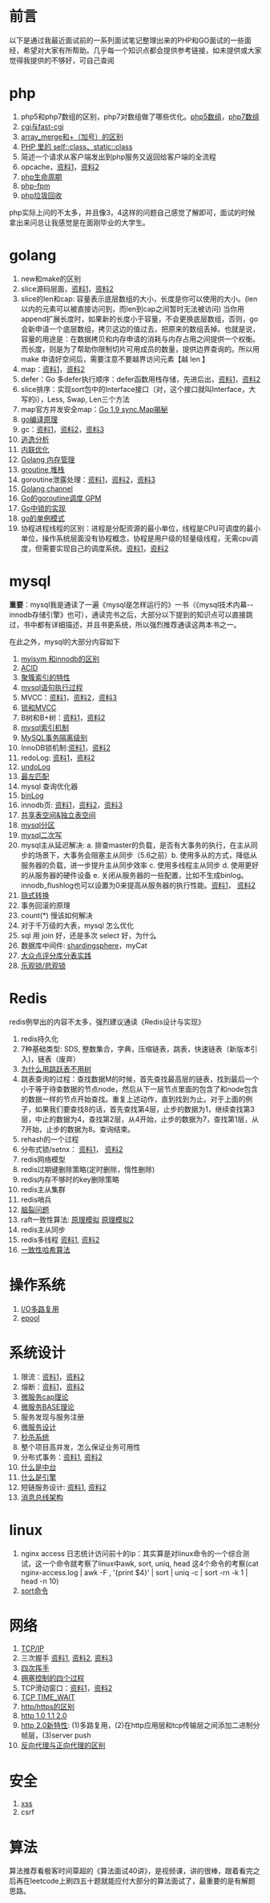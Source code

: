 # 前言

以下是通过我最近面试前的一系列面试笔记整理出来的PHP和GO面试的一些面经，希望对大家有所帮助。几乎每一个知识点都会提供参考链接，如未提供或大家觉得我提供的不够好，可自己查阅

# php

1. php5和php7数组的区别，php7对数组做了哪些优化。[php5数组](https://www.cnblogs.com/s-b-b/p/6222198.html)，[php7数组](https://github.com/pangudashu/php7-internal/blob/master/2/zend_ht.md)
2. [cgi与fast-cgi](https://www.yuque.com/vergil0415/mqoc5g/kuqrf0)
3. [array_merge和+（加号）的区别](https://blog.csdn.net/jbh1224520/article/details/60151817)
4. [PHP 里的 self::class、static::class](https://blog.csdn.net/m0_37477061/article/details/88650175)
5. 简述一个请求从客户端发出到php服务又返回给客户端的全流程
6. opcache，[资料1](https://www.zybuluo.com/phper/note/1016714)，[资料2](https://www.cnblogs.com/lamp01/p/8985068.html)
7. [php生命周期](https://github.com/pangudashu/php7-internal/blob/master/1/base_process.md)
8. [php-fpm](https://github.com/pangudashu/php7-internal/blob/master/1/fpm.md)
9. [php垃圾回收](https://github.com/pangudashu/php7-internal/blob/master/5/gc.md)

php实际上问的不太多，并且像3，4这样的问题自己感觉了解即可，面试的时候拿出来问总让我感觉是在面刚毕业的大学生。

# golang

1. new和make的区别
2. slice源码层面，[资料1](https://draveness.me/golang/docs/part2-foundation/ch03-datastructure/golang-array-and-slice/)，[资料2](https://halfrost.com/go_slice/)
3. slice的len和cap: 容量表示底层数组的大小，长度是你可以使用的大小。(len以内的元素可以被直接访问到，而len到cap之间暂时无法被访问)
当你用 append扩展长度时，如果新的长度小于容量，不会更换底层数组，否则，go 会新申请一个底层数组，拷贝这边的值过去，把原来的数组丢掉。也就是说，容量的用途是：在数据拷贝和内存申请的消耗与内存占用之间提供一个权衡。
而长度，则是为了帮助你限制切片可用成员的数量，提供边界查询的。所以用 make 申请好空间后，需要注意不要越界访问元素【越 len 】
4. map：[资料1](https://i6448038.github.io/2018/08/26/map-secret/)，[资料2](http://yangxikun.github.io/golang/2019/10/07/golang-map.html)
5. defer：Go 多defer执行顺序：defer函数用栈存储，先进后出，[资料1](https://segmentfault.com/a/1190000006823652)，[资料2](https://sanyuesha.com/2017/07/23/go-defer/)
6. slice排序：实现sort包中的Interface接口（对，这个接口就叫Interface，大写的i），Less, Swap, Len三个方法
7. map官方并发安全map：[Go 1.9 sync.Map揭秘](https://colobu.com/2017/07/11/dive-into-sync-Map/)
8. [go编译原理](https://xiaomi-info.github.io/2019/11/13/golang-compiler-principle/)
9. gc：[资料1](https://draveness.me/golang/docs/part3-runtime/ch07-memory/golang-garbage-collector/)，[资料2](http://yangxikun.github.io/golang/2019/12/22/golang-gc.html)，[资料3](https://zhuanlan.zhihu.com/p/105571503)
10. [逃逸分析](https://zboya.github.io/post/golang_escape_analysis/)
11. [内联优化](Golang内联优化)
12. [Golang 内存管理](https://draveness.me/golang/docs/part3-runtime/ch07-memory/golang-memory-allocator/)
13. [groutine 堆栈](http://yangxikun.github.io/golang/2019/11/12/go-goroutine-stack.html)
14. goroutine泄露处理：[资料1](https://zhuanlan.zhihu.com/p/74090074)，[资料2](https://studygolang.com/articles/28416)，[资料3](https://blog.csdn.net/tencent_teg/article/details/103813995)
15. [Golang channel](https://studygolang.com/articles/20714)
16. [Go的goroutine调度 GPM](https://zboya.github.io/post/go_scheduler/)
17. [Go中锁的实现](https://draveness.me/golang/docs/part3-runtime/ch06-concurrency/golang-sync-primitives/)
18. [go的单例模式](https://studygolang.com/articles/11444)
19. 协程进程线程的区别：进程是分配资源的最小单位，线程是CPU可调度的最小单位，操作系统层面没有协程概念，协程是用户级的轻量级线程，无需cpu调度，但需要实现自己的调度系统。[资料1](https://juejin.im/post/5b0014b7518825426e023666)，[资料2](https://blog.csdn.net/weixin_43870646/article/details/86575142)

# mysql

**重要**：mysql我是通读了一遍《mysql是怎样运行的》一书（《mysql技术内幕--innodb存储引擎》也可），通读完书之后，大部分以下提到的知识点可以直接跳过，书中都有详细描述，并且书更系统，所以强烈推荐通读这两本书之一。

在此之外，mysql的大部分内容如下

1. [myisym 和innodb的区别](https://blog.csdn.net/xlgen157387/article/details/68978320)
2. [ACID](https://zh.wikipedia.org/wiki/ACID)
3. [聚簇索引的特性](https://blog.csdn.net/alexdamiao/article/details/51934917)
4. [mysql语句执行过程]( https://www.cnblogs.com/wyq178/p/11576065.html)
5. MVCC：[资料1](https://www.jianshu.com/p/0ef46997c300)，[资料2](https://juejin.im/post/5c68a4056fb9a049e063e0ab)，[资料3](https://juejin.im/post/5c9b1b7df265da60e21c0b57)
6. [锁和MVCC](https://draveness.me/database-concurrency-control)
7. B树和B+树：[资料1](https://juejin.im/post/5c68a0ea51882562c704ed75)，[资料2](https://stackoverflow.com/questions/870218/what-are-the-differences-between-b-trees-and-b-trees)
8. [mysql索引机制](https://juejin.im/post/5c68a2cde51d4501533df085)
9. [MySQL事务隔离级别](https://juejin.im/post/5c68a34551882562ec590924)
10. InnoDB锁机制:[资料1](https://juejin.im/post/5c68a3b4e51d457f136d22d0)，[资料2](https://zhuanlan.zhihu.com/p/48269420)
11. redoLog: [资料1](https://juejin.im/post/6844903778030714894)，[资料2](https://www.cnblogs.com/f-ck-need-u/archive/2018/05/08/9010872.html)
12. [undoLog](https://juejin.im/post/5c68a5e551882562eb50ee41)
13. [最左匹配](https://www.zhihu.com/question/36996520)
14. mysql 查询优化器
15. [binLog](https://www.cnblogs.com/f-ck-need-u/p/9001061.html#auto_id_4)
16. innodb页: [资料1](https://www.cnblogs.com/wade-luffy/ttps://www.cnblogs.com/xiaoboluo768/p/5191964.htmlp/6289917.html)，[资料2](https://juejin.im/post/5cb3e3dfe51d456e3428c0db)，[资料3](https://mp.weixin.qq.com/s?__biz=MzIxNTQ3NDMzMw==&mid=2247483670&idx=1&sn=751d84d0ce50d64934d636014abe2023&chksm=979688e4a0e101f2a51d1f06ec75e25c56f8936321ae43badc2fe9fc1257b4dc1c24223699de&scene=21#wechat_redirect)
17. [共享表空间&独立表空间]( https://www.cnblogs.com/ilifeilong/p/7221235.html)
18. [mysql分区](ttps://www.cnblogs.com/xiaoboluo768/p/5191964.html)
19. [mysql二次写](https://blog.csdn.net/jc_benben/article/details/78967380)
20. mysql主从延迟解决: a. 排查master的负载，是否有大事务的执行，在主从同步的场景下，大事务会阻塞主从同步（5.6之前）b. 使用多从的方式，降低从服务器的负载，进一步提升主从同步效率 c. 使用多线程主从同步 d. 使用更好的从服务器的硬件设备 e. 关闭从服务器的一些配置，比如不生成binlog。innodb_flushlog也可以设置为0来提高从服务器的执行性能。[资料1](https://developer.aliyun.com/article/42638)， [资料2](https://www.jianshu.com/p/ed19bb0e748a)
21. [隐式转换](https://www.cnblogs.com/wtcl/p/9085427.html)
22. 事务回滚的原理
23. count(*) 慢该如何解决
24. 对于千万级的大表，mysql 怎么优化
25. sql 用 join 好，还是多次 select 好，为什么
26. 数据库中间件: [shardingsphere](https://shardingsphere.apache.org/document/current/cn/overview/)，myCat
27. [大众点评分库分表实践](https://tech.meituan.com/dianping_order_db_sharding.html)
28. [乐观锁/悲观锁](https://www.jianshu.com/p/d2ac26ca6525)

# Redis
redis例举出的内容不太多，强烈建议通读《Redis设计与实现》

1. redis持久化 
2. 7种基础类型: SDS, 整数集合，字典，压缩链表，跳表，快速链表（新版本引入)，链表（废弃）
3. [为什么用跳跃表不用树](https://zhuanlan.zhihu.com/p/23370124)
4. 跳表查询的过程：查找数据M的时候，首先查找最高层的链表，找到最后一个小于等于待查数据的节点node，然后从下一层节点里面的包含了和node包含的数据一样的节点开始查找。重复上述动作，直到找到为止。对于上面的例子，如果我们要查找8的话，首先查找第4层，止步的数据为1，继续查找第3层，中止的数据为4，查找第2层，从4开始，止步的数据为7，查找第1层，从7开始，止步的数据为8。查询结束。
5. rehash的一个过程
6. 分布式锁/setnx： [资料1](https://www.cnblogs.com/austinspark-jessylu/p/8043726.html)， [资料2](https://yq.aliyun.com/articles/674394)
7. redis网络模型
8. redis过期键删除策略(定时删除，惰性删除)
9. redis内存不够时的key删除策略
10. redis主从集群
11. redis哨兵 
12. [脑裂问题](https://cloud.tencent.com/developer/article/1027323)
13. raft一致性算法: [原理模拟](http://thesecretlivesofdata.com/raft/) [原理模拟2](https://acehi.github.io/raft-algorithm-cn/)
14. redis主从同步
15. redis多线程 [资料1](https://mp.weixin.qq.com/s/FZu3acwK6zrCBZQ_3HoUgw), [资料2](https://draveness.me/whys-the-design-redis-single-thread/)
16. [一致性哈希算法](https://www.yuque.com/vergil0415/nsnq75/gxadgh)


# 操作系统

1. [I/O多路复用](https://i6448038.github.io/2019/11/10/io-multi/)
2. [epool](https://mp.weixin.qq.com/s/DVjFI4CVZwtjiV6e9LeY3A)

# 系统设计
1. 限流：[资料1](https://blog.csdn.net/weixin_41846320/article/details/95941361)，[资料2](https://www.cnblogs.com/linjiqin/p/9707713.html)
2. 熔断：[资料1](https://www.cnblogs.com/yawen/p/6655352.html)，[资料2](https://blog.csdn.net/baiducheng/article/details/78892111)
3. [微服务cap理论](https://www.hollischuang.com/archives/666)
4. [微服务BASE理论](https://www.hollischuang.com/archives/672)
5. 服务发现与服务注册
6. [微服务设计](https://www.zhihu.com/question/65502802)
7. [秒杀系统](https://www.zhihu.com/question/54895548/answer/923987542?clicktime=1579081979)
8. 整个项目高并发，怎么保证业务可用性
9. 分布式事务：[资料1](https://blog.51cto.com/lijianjun/1945516), [资料2](https://juejin.im/post/5d2616256fb9a07eef6a3619)
10. [什么是中台](https://www.zhihu.com/question/57717433)
11. [什么是引擎](https://blog.csdn.net/shenpanzhimao/article/details/84500521)
12. 短链服务设计: [资料1](https://www.jianshu.com/p/bae7796d3215), [资料2](https://blog.csdn.net/liuxinghao/article/details/107754046)
13. [消息总线架构](https://segmentfault.com/a/1190000017212260)

# linux

1. nginx access 日志统计访问前十的ip：其实算是对linux命令的一个综合测试，这一个命令就考察了linux中awk, sort, uniq, head 这4个命令的考察(cat nginx-access.log | awk -F , '{print $4}' | sort | uniq -c | sort -rn -k 1 | head -n 10)
2. [sort命令](https://www.cnblogs.com/51linux/archive/2012/05/23/2515299.html)

# 网络

1. [TCP/IP](https://www.cnblogs.com/onepixel/p/7092302.html)
2. 三次握手 [资料1](https://baijiahao.baidu.com/s?id=1618114723935605183&wfr=spider&for=pc), [资料2](https://networkengineering.stackexchange.com/questions/24068/why-do-we-need-a-3-way-handshake-why-not-just-2-way), [资料3](https://blog.csdn.net/xifeijian/article/details/12777187)
3. [四次挥手](https://blog.csdn.net/xifeijian/article/details/12777187)
4. [拥塞控制的四个过程](https://blog.csdn.net/yechaodechuntian/article/details/25429143)
5. TCP滑动窗口：[资料1](https://www.zhihu.com/question/32255109)，[资料2](https://blog.csdn.net/yao5hed/article/details/81046945)
6. [TCP TIME_WAIT](https://blog.csdn.net/weixin_41966991/article/details/81264095)
7. [http/https的区别](https://juejin.im/entry/58d7635e5c497d0057fae036)
8. [http 1.0 1.1 2.0](https://www.jianshu.com/p/52d86558ca57)
9. [http 2.0新特性](https://www.zhihu.com/question/34074946): (1)多路复用，(2)在http应用层和tcp传输层之间添加二进制分帧层，(3)server push
10. [反向代理与正向代理的区别](https://www.zhihu.com/question/36412304)

# 安全

1. [xss](https://www.freebuf.com/articles/web/185654.html)
2. csrf

# 算法
算法推荐看极客时间覃超的《算法面试40讲》，是视频课，讲的很棒，跟着看完之后再在leetcode上刷四五十题就能应付大部分的算法面试了，最重要的是有解题思路。
